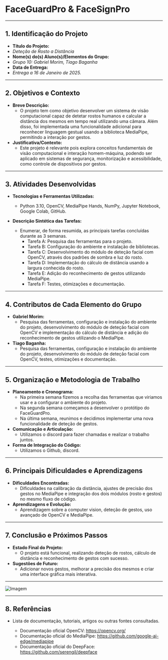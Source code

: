 # FaceGuardPro & FaceSignPro
---

## 1. Identificação do Projeto
- **Título do Projeto:**
- *Deteção de Rosto a Distância*
- **Nome(s) do(s) Aluno(s)/Elementos do Grupo:**
- *Grupo 10: Gabriel Morim, Tiago Baganha*
- **Data de Entrega:**
- *Entrega a 16 de Janeiro de 2025.*


---

## 2. Objetivos e Contexto
- **Breve Descrição:**  
  - O projeto tem como objetivo desenvolver um sistema de visão computacional capaz de detetar rostos humanos e calcular a distância dos mesmos em tempo real utilizando uma câmara. Além disso, foi implementada uma funcionalidade adicional para reconhecer linguagem gestual usando a biblioteca MediaPipe, permitindo a interação por gestos.
- **Justificativa/Contexto:**  
  - Este projeto é relevante pois explora conceitos fundamentais de visão computacional e interação homem-máquina, podendo ser aplicado em sistemas de segurança, monitorização e acessibilidade, como controle de dispositivos por gestos.


---

## 3. Atividades Desenvolvidas
- **Tecnologias e Ferramentas Utilizadas:**  
  - Python 3.10, OpenCV, MediaPipe Hands, NumPy, Jupyter Notebook, Google Colab, GitHub.

- **Descrição Sintética das Tarefas:**  
  - Enumerar, de forma resumida, as principais tarefas concluídas durante as 3 semanas.
    - Tarefa A: Pesquisa das ferramentas para o projeto.
    - Tarefa B: Configuração do ambiente e instalação de bibliotecas. 
    - Tarefa C: Desenvolvimento do módulo de deteção facial com OpenCV, através dos padrões de sombra e luz do rosto.
    - Tarefa D: Implementação do cálculo de distância usando a largura conhecida do rosto.
    - Tarefa E: Adição do reconhecimento de gestos utilizando MediaPipe.
    - Tarefa F: Testes, otimizações e documentação.

---

## 4. Contributos de Cada Elemento do Grupo
- **Gabriel Morim:**  
  - Pesquisa das ferramentas, configuração e instalação do ambiente do projeto, desenvolvimento do módulo de deteção facial com OpenCV e implementação do cálculo de distância e adição do reconhecimento de gestos utilizando o MediaPipe.  
- **Tiago Baganha:**  
  - Pesquisa das ferramentas, configuração e instalação do ambiente do projeto, desenvolvimento do módulo de deteção facial com OpenCV, testes, otimizações e documentação.  


---

## 5. Organização e Metodologia de Trabalho
- **Planeamento e Cronograma:**  
  - Na primeira semana fizemos a recolha das ferramentas que viriamos usar e a configurar o ambiente do projeto.
  - Na segunda semana começamos a desenvolver o protótipo do FaceGuardPro.
  - Na última semana, reunimos e decidimos implementar uma nova funcionalidade de deteção de gestos.  
- **Comunicação e Articulação:**  
  - Utilizamos o discord para fazer chamadas e realizar o trabalho juntos.
- **Forma de Integração do Código:**  
  - Utilizamos o Github, discord.


---

## 6. Principais Dificuldades e Aprendizagens
- **Dificuldades Encontradas:**  
  - Dificuldades na calibração da distância, ajustes de precisão dos gestos no MediaPipe e integração dos dois módulos (rosto e gestos) no mesmo fluxo de código.
- **Aprendizagens e Evolução:**  
  - Aprendizagem sobre a computer vision, deteção de gestos, uso avançado de OpenCV e MediaPipe.

---

## 7. Conclusão e Próximos Passos
- **Estado Final do Projeto:**  
  - O projeto está funcional, realizando deteção de rostos, cálculo de distância e reconhecimento de gestos com sucesso.
- **Sugestões de Futuro:**  
  - Adicionar novos gestos, melhorar a precisão dos mesmos e criar uma interface gráfica mais interativa.

---
![Imagem](/Imagens/VersãoFinal.png )


---
## 8. Referências
- Lista de documentação, tutoriais, artigos ou outras fontes consultadas.
  > 
  - Documentação oficial OpenCV: https://opencv.org/
  - Documentação oficial do MediaPipe: https://github.com/google-ai-edge/mediapipe
  - Documentação oficial do DeepFace: https://github.com/serengil/deepface




